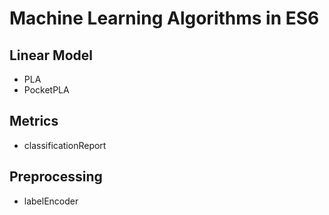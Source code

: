 # Machine Learning Algorithms in ES6

## Linear Model
- PLA
- PocketPLA

## Metrics
- classificationReport

## Preprocessing
- labelEncoder
